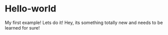 # Hello-world
My first example! Lets do it!
Hey, its something totally new and needs to be learned for sure!
